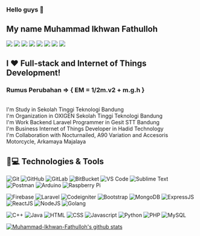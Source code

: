 ### Hello guys 👋
## My name Muhammad Ikhwan Fathulloh

[![](https://img.shields.io/badge/-Linkedin-%231DA1F2?style=flat-square&logo=linkedin&logoColor=ffffff)](https://www.linkedin.com/in/muhammad-ikhwan-fathulloh-4a9835165/)
[![](https://img.shields.io/badge/-Instagram-%23C51A4A?style=flat-square&logo=instagram&logoColor=ffffff)](https://www.instagram.com/ikhwan_fathulloh/)
[![](https://img.shields.io/badge/-Youtube-%23FF0000?style=flat-square&logo=youtube)](https://www.youtube.com/channel/UCBXuAApKa8JrN89t8Z2fekw)
[![](https://img.shields.io/badge/-Dribbble-%23C51A4A?style=flat-square&logo=dribbble&logoColor=ffffff)](https://dribbble.com/Ikhwan17)
[![](https://img.shields.io/badge/-Medium-%23181717?style=flat-square&logo=medium&logoColor=ffffff)](https://medium.com/@muhammadikhwanfathulloh17)
[![](https://img.shields.io/badge/-Blogger-%23181717?style=flat-square&logo=blogger&logoColor=ffffff)](https://muhammadikhwanfathulloh.blogspot.com/)
[![](https://img.shields.io/badge/-Github-%23181717?style=flat-square&logo=github)](https://github.com/Muhammad-Ikhwan-Fathulloh)
[![](https://img.shields.io/website?color=0ab9e6&style=flat-square&up_message=muhammadikhwanfathulloh-b5ac3.web.app&url=https%3A%2F%2Fmuhammadikhwanfathulloh-b5ac3.web.app)](https://muhammadikhwanfathulloh-b5ac3.web.app/)

## I ❤️ Full-stack and Internet of Things Development!
### Rumus Perubahan => { EM = 1/2m.v2 + m.g.h }
<br>
I'm Study in Sekolah Tinggi Teknologi Bandung
<br>
I'm Organization in OXIGEN Sekolah Tinggi Teknologi Bandung
<br>
I'm Work Backend Laravel Programmer in Gesit STT Bandung
<br>
I'm Business Internet of Things Developer in Hadid Technology
<br>
I'm Collaboration with Nocturnailed, A90 Variation and Accesoris Motorcycle, Arkamaya Majalaya 
<br>

## 🚀💻 Technologies & Tools

  ![Git](https://img.shields.io/badge/-Git-black?style=flat-square&logo=git)
  ![GitHub](https://img.shields.io/badge/-GitHub-181717?style=flat-square&logo=github)
  ![GitLab](https://img.shields.io/badge/-GitLab-FCA121?style=flat-square&logo=gitlab)
  ![BitBucket](https://img.shields.io/badge/-BitBucket-darkblue?style=flat-square&logo=bitbucket)
  ![VS Code](https://img.shields.io/badge/-VS%20Code-007ACC?style=flat-square&logo=visual-studio-code)
  ![Sublime Text](https://img.shields.io/badge/-SublimeText-black?style=flat-square&logo=sublime-text)
  ![Postman](https://img.shields.io/badge/Postman-black?style=flat-square&logo=postman)
  ![Arduino](https://img.shields.io/badge/Arduino-black?style=flat-square&logo=arduino)
  ![Raspberry Pi](https://img.shields.io/badge/-Raspberry%20Pi-C51A4A?style=flat-square&logo=Raspberry-Pi)
  
  ![Firebase](https://img.shields.io/badge/Firebase-black?style=flat-square&logo=firebase)
  ![Laravel](https://img.shields.io/badge/Laravel-black?style=flat-square&logo=laravel)
  ![Codeigniter](https://img.shields.io/badge/Codeigniter-black?style=flat-square&logo=codeigniter)
  ![Bootstrap](https://img.shields.io/badge/Bootstrap-black?style=flat-square&logo=bootstrap)
  ![MongoDB](https://img.shields.io/badge/Mongodb-black?style=flat-square&logo=mongodb)
  ![ExpressJS](https://img.shields.io/badge/ExpressJS-black?style=flat-square&logo=express)
  ![ReactJS](https://img.shields.io/badge/ReactJS-black?style=flat-square&logo=react)
  ![NodeJS](https://img.shields.io/badge/NodeJS-black?style=flat-square&logo=node-js)
  ![Golang](https://img.shields.io/badge/Golang-black?style=flat-square&logo=go)
  
  ![C++](https://img.shields.io/badge/C++-black?style=flat-square&logo=c++)
  ![Java](https://img.shields.io/badge/Java-black?style=flat-square&logo=java)
  ![HTML](https://img.shields.io/badge/HTML-black?style=flat-square&logo=html5)
  ![CSS](https://img.shields.io/badge/CSS-black?style=flat-square&logo=css3)
  ![Javascript](https://img.shields.io/badge/Javascript-black?style=flat-square&logo=javascript)
  ![Python](https://img.shields.io/badge/-Python-black?style=flat-square&logo=Python)
  ![PHP](https://img.shields.io/badge/PHP-black?style=flat-square&logo=php)
  ![MySQL](https://img.shields.io/badge/-MySQL-black?style=flat-square&logo=mysql)

<p align="left">
  <a href="https://github.com/Muhammad-Ikhwan-Fathulloh"><img src="https://github-readme-stats.vercel.app/api?username=Muhammad-Ikhwan-Fathulloh&hide_border=true&show_icons=true" alt="Muhammad-Ikhwan-Fathulloh's github stats"></a>
</p>
